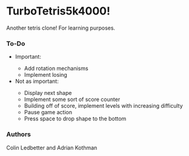 <h1>TurboTetris5k4000!</h1>
<p>Another tetris clone! For learning purposes.</p>
<h3>To-Do</h3>
<p>
  <ul>
    <li>Important:</li>
    <ul>
      <li>Add rotation mechanisms</li>
      <li>Implement losing</li>
    </ul>
    <li>Not as important:</li>
    <ul>
      <li>Display next shape</li>
      <li>Implement some sort of score counter</li>
      <li>Building off of score, implement levels with increasing difficulty</li>
      <li>Pause game action</li>
      <li>Press space to drop shape to the bottom</li>
    </ul>
  </ul>
</p>

<h3>Authors</h3>
<p>Colin Ledbetter and Adrian Kothman</p>
